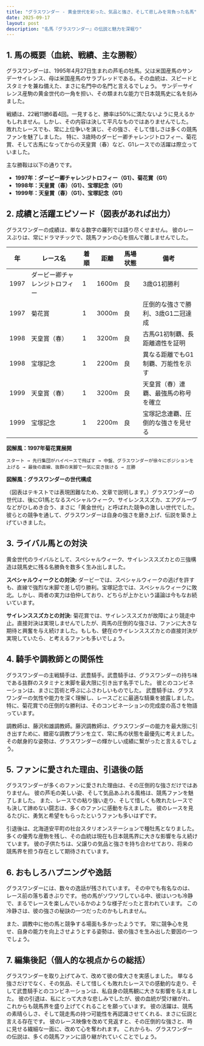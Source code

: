 ```yaml
---
title: "グラスワンダー - 黄金世代を彩った、気品と強さ、そして悲しみを背負った名馬"
date: 2025-09-17
layout: post
description: "名馬『グラスワンダー』の伝説と魅力を深堀り"
---
```


## 1. 馬の概要（血統、戦績、主な勝鞍）

グラスワンダーは、1995年4月27日生まれの芦毛の牡馬。父は米国産馬のサンデーサイレンス、母は米国産馬のサラブレッドである。その血統は、スピードとスタミナを兼ね備えた、まさに名門中の名門と言えるでしょう。  サンデーサイレンス産駒の黄金世代の一角を担い、その類まれな能力で日本競馬史に名を刻みました。

戦績は、22戦11勝6着4回。一見すると、勝率は50%に満たないように見えるかもしれません。しかし、その内容は決して平凡なものではありませんでした。  敗れたレースでも、常に上位争いを演じ、その強さ、そして惜しさは多くの競馬ファンを魅了しました。  特に、3歳時のダービー卿チャレンジトロフィー、菊花賞、そして古馬になってからの天皇賞（春）など、G1レースでの活躍は際立っていました。

主な勝鞍は以下の通りです。

* **1997年：ダービー卿チャレンジトロフィー（G1）、菊花賞（G1）**
* **1998年：天皇賞（春）（G1）、宝塚記念（G1）**
* **1999年：天皇賞（春）（G1）、宝塚記念（G1）**


## 2. 成績と活躍エピソード（図表があれば出力）

グラスワンダーの成績は、単なる数字の羅列では語り尽くせません。  彼のレースぶりは、常にドラマチックで、競馬ファンの心を掴んで離しませんでした。

| 年 | レース名             | 着順 | 距離 | 馬場状態 | 備考                                   |
|---|----------------------|-----|-----|---------|---------------------------------------|
| 1997 | ダービー卿チャレンジトロフィー | 1   | 1600m| 良       | 3歳G1初勝利                          |
| 1997 | 菊花賞               | 1   | 3000m| 良       | 圧倒的な強さで勝利、3歳G1二冠達成     |
| 1998 | 天皇賞（春）           | 1   | 3200m| 良       | 古馬G1初制覇、長距離適性を証明       |
| 1998 | 宝塚記念             | 1   | 2200m| 良       | 異なる距離でもG1制覇、万能性を示す     |
| 1999 | 天皇賞（春）           | 1   | 3200m| 良       | 天皇賞（春）連覇、最強馬の称号を確立 |
| 1999 | 宝塚記念             | 1   | 2200m| 良       | 宝塚記念連覇、圧倒的な強さを見せる     |


**図解風：1997年菊花賞展開**

```
スタート → 先行集団がハイペースで飛ばす → 中盤、グラスワンダーが徐々にポジションを上げる → 最後の直線、抜群の末脚で一気に突き抜ける → 圧勝
```

**図解風：グラスワンダーの世代構成**

（図表はテキストでは表現困難なため、文章で説明します。）グラスワンダーの世代は、後にG1馬となるスペシャルウィーク、サイレンススズカ、エアグルーヴなどがひしめき合う、まさに「黄金世代」と呼ばれた競争の激しい世代でした。彼らとの競争を通して、グラスワンダーは自身の強さを磨き上げ、伝説を築き上げていきました。


## 3. ライバル馬との対決

黄金世代のライバルとして、スペシャルウィーク、サイレンススズカとの三強構造は競馬史に残る名勝負を数多く生み出しました。

**スペシャルウィークとの対決:**  ダービーでは、スペシャルウィークの逃げを許すも、直線で強烈な末脚で差し切り勝利。宝塚記念では、スペシャルウィークに敗北。しかし、両者の実力は伯仲しており、どちらが上かという議論は今もなお続いています。

**サイレンススズカとの対決:**  菊花賞では、サイレンススズカが故障により競走中止。直接対決は実現しませんでしたが、両馬の圧倒的な強さは、ファンに大きな期待と興奮を与え続けました。もしも、健在のサイレンススズカとの直接対決が実現していたら、と考えるファンも多いでしょう。


## 4. 騎手や調教師との関係性

グラスワンダーの主戦騎手は、武豊騎手。武豊騎手は、グラスワンダーの持ち味である抜群のスタミナと末脚を最大限に引き出す名手でした。  彼とのコンビネーションは、まさに芸術と呼ぶにふさわしいものでした。  武豊騎手は、グラスワンダーの気性や能力を深く理解し、レースごとに最適な騎乗を披露しました。  特に、菊花賞での圧倒的な勝利は、そのコンビネーションの完成度の高さを物語っています。

調教師は、藤沢和雄調教師。藤沢調教師は、グラスワンダーの能力を最大限に引き出すために、緻密な調教プランを立て、常に馬の状態を最優先に考えました。  その献身的な姿勢は、グラスワンダーの輝かしい成績に繋がったと言えるでしょう。


## 5. ファンに愛された理由、引退後の話

グラスワンダーが多くのファンに愛された理由は、その圧倒的な強さだけではありません。  彼の芦毛の美しい姿、そして気品あふれる風格は、競馬ファンを魅了しました。  また、レースでの粘り強い走り、そして惜しくも敗れたレースでも決して諦めない闘志は、多くのファンに感動を与えました。  彼のレースを見るたびに、勇気と希望をもらったというファンも多いはずです。

引退後は、北海道安平町の社台スタリオンステーションで種牡馬となりました。  多くの優秀な産駒を残し、その血統は現在も日本競馬界に大きな影響を与え続けています。  彼の子供たちは、父譲りの気品と強さを持ち合わせており、将来の競馬界を担う存在として期待されています。


## 6. おもしろハプニングや逸話

グラスワンダーには、数々の逸話が残されています。  その中でも有名なのは、レース前の落ち着きぶりです。  他の馬がソワソワしている中、彼はいつも冷静で、まるでレースを楽しんでいるかのような様子だったと言われています。  この冷静さは、彼の強さの秘訣の一つだったのかもしれません。

また、調教中に他の馬と競争する場面も多かったようです。  常に競争心を見せ、自身の能力を向上させようとする姿勢は、彼の強さを生み出した要因の一つでしょう。


## 7. 編集後記（個人的な視点からの総括）

グラスワンダーを取り上げてみて、改めて彼の偉大さを実感しました。  単なる強さだけでなく、その気品、そして惜しくも敗れたレースでの感動的な走り、そして武豊騎手とのコンビネーションは、私自身の競馬観に大きな影響を与えました。  彼の引退は、私にとって大きな悲しみでしたが、彼の血統が受け継がれ、これからも競馬界を盛り上げてくれることを願っています。  彼の活躍は、競馬の素晴らしさ、そして競走馬の持つ可能性を再認識させてくれる、まさに伝説と言える存在です。  彼のレース映像を改めて見返すと、その圧倒的な強さと、時に見せる繊細な一面に、改めて心を奪われます。  これからも、グラスワンダーの伝説は、多くの競馬ファンに語り継がれていくことでしょう。
